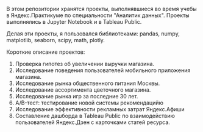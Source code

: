 В этом репозитории хранятся проекты, выполнявшиеся во время учебы в Яндекс.Практикуме по специальности "Аналитик данных". Проекты выполнялись в Jupyter Notebook и в Tableau Public.

Делая эти проекты, я пользовался библиотеками: pandas, numpy, matplotlib, seaborn, scipy, math, plotly.

Короткие описание проектов:

1. Проверка гипотез об увеличении выручки магазина.
2. Исследование поведения пользователей мобильного приложения магазина.
3. Исследование рынка общественного питания Москвы.
4. Исследование ассортимента цветочного магазина.
5. Исследование рынка игр за последние 30 лет.
6. A/B-тест: тестирование новой системы рекомендацийю
7. Исследование эффективности рекламных затрат Яндекс.Афиши
8. Составление дашборда в Tableau Public по взаимодействию пользователей Яндекс.Дзен с карточками статей ресурса.
